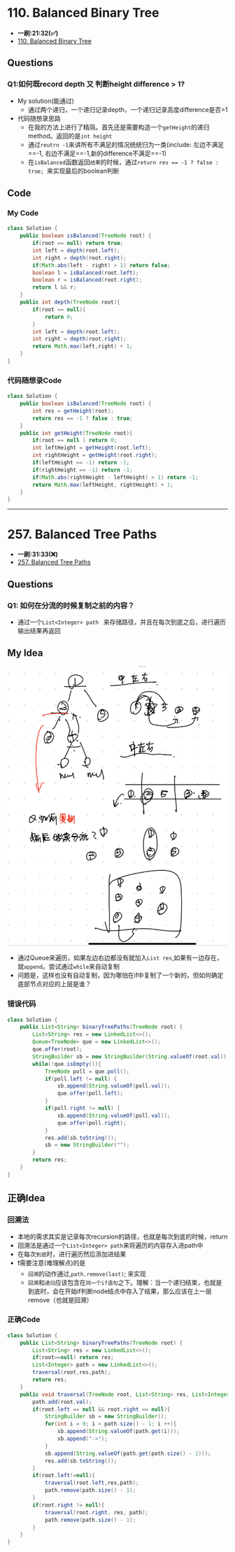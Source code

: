 # 110. Balanced Binary Tree
* **一刷:21:32(✅)**
* [110. Balanced Binary Tree](https://leetcode.com/problems/balanced-binary-tree/description/)
## Questions
### Q1:如何既record depth 又 判断height difference > 1?
* My solution(能通过)
  * 通过两个递归，一个递归记录depth，一个递归记录高度difference是否>1
* 代码随想录思路
  * 在我的方法上进行了精简。首先还是需要构造一个`getHeight`的递归method。返回的是`int height`
  * 通过`reutrn -1`来讲所有不满足的情况统统归为一类(include: 左边不满足==-1, 右边不满足==-1,新的difference不满足==-1)
  * 在`isBalanced`函数返回`结果`的时候，通过`return res == -1 ? false : true; `来实现最后的boolean判断
## Code
### My Code
```java
class Solution {
    public boolean isBalanced(TreeNode root) {
        if(root == null) return true;
        int left = depth(root.left);
        int right = depth(root.right);
        if(Math.abs(left - right) > 1) return false;
        boolean l = isBalanced(root.left);
        boolean r = isBalanced(root.right);
        return l && r;
    }
    public int depth(TreeNode root){
        if(root == null){
            return 0;
        }
        int left = depth(root.left);
        int right = depth(root.right);
        return Math.max(left,right) + 1;
    }
}
```
### 代码随想录Code
```java
class Solution {
    public boolean isBalanced(TreeNode root) {
        int res = getHeight(root);
        return res == -1 ? false : true;
    }
    public int getHeight(TreeNode root){
        if(root == null ) return 0;
        int leftHeight = getHeight(root.left);
        int rightHeight = getHeight(root.right);
        if(leftHeight == -1) return -1;
        if(rightHeight == -1) return -1;
        if(Math.abs(rightHeight - leftHeight) > 1) return -1;
        return Math.max(leftHeight, rightHeight) + 1;
    }
}
```
***
# 257. Balanced Tree Paths
* **一刷:31:33(❌)**
* [257. Balanced Tree Paths](https://leetcode.com/problems/binary-tree-paths/)
## Questions
### Q1: 如何在分流的时候复制之前的内容？
* 通过一个`List<Integer> path ` 来存储路径，并且在每次到底之后，进行遍历输出结果再返回
## My Idea
![image](https://github.com/TomasZhu0321/LeetCode_Algorithm/blob/main/Chapter6_Tree/img/257_1.jpeg)
* 通过Queue来遍历，如果左边右边都没有就加入`List res`,如果有一边存在，就`append`。尝试通过`while`来自动复制
* 问题是，这样也没有自动复制，因为哪怕在if中复制了一个新的，但如何确定底部节点对应的上层是谁？
### 错误代码
```java
class Solution {
    public List<String> binaryTreePaths(TreeNode root) {
        List<String> res = new LinkedList<>();
        Queue<TreeNode> que = new LinkedList<>();
        que.offer(root);
        StringBuilder sb = new StringBuilder(String.valueOf(root.val));
        while(!que.isEmpty()){
            TreeNode poll = que.poll();
            if(poll.left != null) {
                sb.append(String.valueOf(poll.val));
                que.offer(poll.left);
            }
            if(poll.right != null) {
                sb.append(String.valueOf(poll.val));
                que.offer(poll.right);
            }
            res.add(sb.toString());
            sb = new StringBuilder("");
        }
        return res;
    }
}
```
## 正确Idea
### **回溯法**
* 本地的需求其实是记录每次recursion的路径，也就是每次到底的时候，return
* 回溯法是通过一个`List<Integer> path`来将遍历的内容存入进path中
* 在每次`到底`时，进行遍历然后添加进结果
* ❗️需要注意(难理解点)的是
  * `回溯`的动作通过,`path.remove(last)`; 来实现
  * `回溯`和`递归`应该包含在`同一个if语句`之下。理解：当一个递归结束，也就是到底时，会在开始if判断node结点中存入了结果，那么应该在上一层remove（也就是回溯）
### 正确Code
```java
class Solution {
    public List<String> binaryTreePaths(TreeNode root) {
        List<String> res = new LinkedList<>();
        if(root==null) return res;
        List<Integer> path = new LinkedList<>();
        traversal(root,res,path);
        return res;
    }
    public void traversal(TreeNode root, List<String> res, List<Integer>path){
        path.add(root.val);
        if(root.left == null && root.right == null){
            StringBuilder sb = new StringBuilder();
            for(int i = 0; i < path.size() - 1; i ++){
                sb.append(String.valueOf(path.get(i)));
                sb.append("->");
            }
            sb.append(String.valueOf(path.get(path.size() - 1)));
            res.add(sb.toString());
        }
        if(root.left!=null){
            traversal(root.left,res,path);
            path.remove(path.size() - 1);
        }
        if(root.right != null){
            traversal(root.right, res, path);
            path.remove(path.size() - 1);
        }
    }
}
```